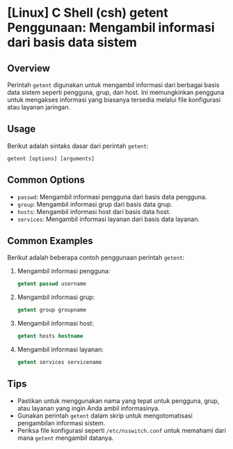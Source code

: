 # [Linux] C Shell (csh) getent Penggunaan: Mengambil informasi dari basis data sistem

## Overview
Perintah `getent` digunakan untuk mengambil informasi dari berbagai basis data sistem seperti pengguna, grup, dan host. Ini memungkinkan pengguna untuk mengakses informasi yang biasanya tersedia melalui file konfigurasi atau layanan jaringan.

## Usage
Berikut adalah sintaks dasar dari perintah `getent`:

```
getent [options] [arguments]
```

## Common Options
- `passwd`: Mengambil informasi pengguna dari basis data pengguna.
- `group`: Mengambil informasi grup dari basis data grup.
- `hosts`: Mengambil informasi host dari basis data host.
- `services`: Mengambil informasi layanan dari basis data layanan.

## Common Examples
Berikut adalah beberapa contoh penggunaan perintah `getent`:

1. Mengambil informasi pengguna:
   ```csh
   getent passwd username
   ```

2. Mengambil informasi grup:
   ```csh
   getent group groupname
   ```

3. Mengambil informasi host:
   ```csh
   getent hosts hostname
   ```

4. Mengambil informasi layanan:
   ```csh
   getent services servicename
   ```

## Tips
- Pastikan untuk menggunakan nama yang tepat untuk pengguna, grup, atau layanan yang ingin Anda ambil informasinya.
- Gunakan perintah `getent` dalam skrip untuk mengotomatisasi pengambilan informasi sistem.
- Periksa file konfigurasi seperti `/etc/nsswitch.conf` untuk memahami dari mana `getent` mengambil datanya.